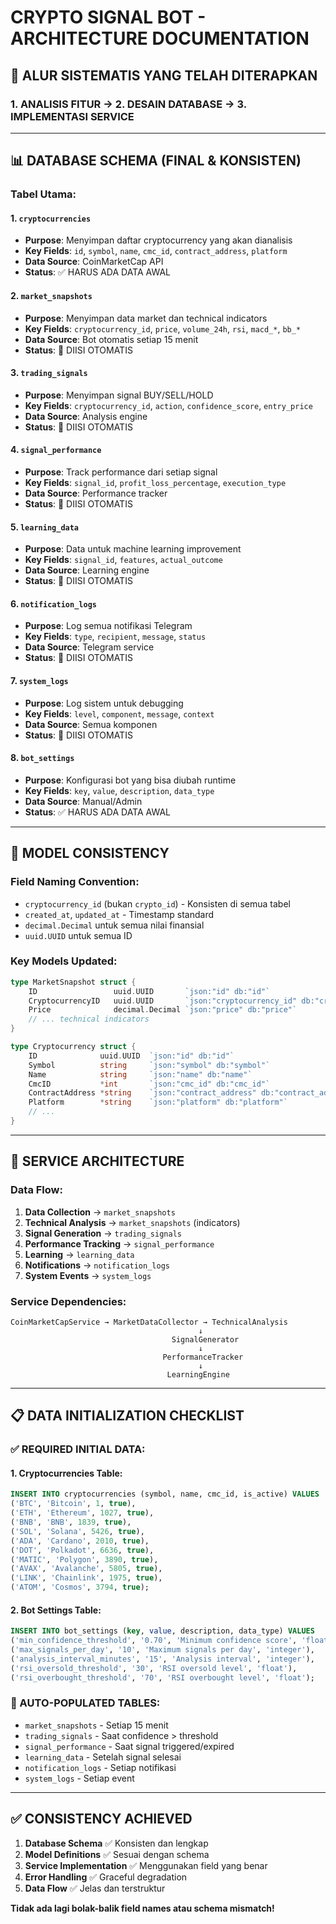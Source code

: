 # CRYPTO SIGNAL BOT - ARCHITECTURE DOCUMENTATION

## 🎯 **ALUR SISTEMATIS YANG TELAH DITERAPKAN**

### **1. ANALISIS FITUR → 2. DESAIN DATABASE → 3. IMPLEMENTASI SERVICE**

---

## 📊 **DATABASE SCHEMA (FINAL & KONSISTEN)**

### **Tabel Utama:**

#### **1. `cryptocurrencies`**
- **Purpose**: Menyimpan daftar cryptocurrency yang akan dianalisis
- **Key Fields**: `id`, `symbol`, `name`, `cmc_id`, `contract_address`, `platform`
- **Data Source**: CoinMarketCap API
- **Status**: ✅ HARUS ADA DATA AWAL

#### **2. `market_snapshots`**
- **Purpose**: Menyimpan data market dan technical indicators
- **Key Fields**: `cryptocurrency_id`, `price`, `volume_24h`, `rsi`, `macd_*`, `bb_*`
- **Data Source**: Bot otomatis setiap 15 menit
- **Status**: 🤖 DIISI OTOMATIS

#### **3. `trading_signals`**
- **Purpose**: Menyimpan signal BUY/SELL/HOLD
- **Key Fields**: `cryptocurrency_id`, `action`, `confidence_score`, `entry_price`
- **Data Source**: Analysis engine
- **Status**: 🤖 DIISI OTOMATIS

#### **4. `signal_performance`**
- **Purpose**: Track performance dari setiap signal
- **Key Fields**: `signal_id`, `profit_loss_percentage`, `execution_type`
- **Data Source**: Performance tracker
- **Status**: 🤖 DIISI OTOMATIS

#### **5. `learning_data`**
- **Purpose**: Data untuk machine learning improvement
- **Key Fields**: `signal_id`, `features`, `actual_outcome`
- **Data Source**: Learning engine
- **Status**: 🤖 DIISI OTOMATIS

#### **6. `notification_logs`**
- **Purpose**: Log semua notifikasi Telegram
- **Key Fields**: `type`, `recipient`, `message`, `status`
- **Data Source**: Telegram service
- **Status**: 🤖 DIISI OTOMATIS

#### **7. `system_logs`**
- **Purpose**: Log sistem untuk debugging
- **Key Fields**: `level`, `component`, `message`, `context`
- **Data Source**: Semua komponen
- **Status**: 🤖 DIISI OTOMATIS

#### **8. `bot_settings`**
- **Purpose**: Konfigurasi bot yang bisa diubah runtime
- **Key Fields**: `key`, `value`, `description`, `data_type`
- **Data Source**: Manual/Admin
- **Status**: ✅ HARUS ADA DATA AWAL

---

## 🔧 **MODEL CONSISTENCY**

### **Field Naming Convention:**
- `cryptocurrency_id` (bukan `crypto_id`) - Konsisten di semua tabel
- `created_at`, `updated_at` - Timestamp standard
- `decimal.Decimal` untuk semua nilai finansial
- `uuid.UUID` untuk semua ID

### **Key Models Updated:**
```go
type MarketSnapshot struct {
    ID                 uuid.UUID       `json:"id" db:"id"`
    CryptocurrencyID   uuid.UUID       `json:"cryptocurrency_id" db:"cryptocurrency_id"`
    Price              decimal.Decimal `json:"price" db:"price"`
    // ... technical indicators
}

type Cryptocurrency struct {
    ID              uuid.UUID  `json:"id" db:"id"`
    Symbol          string     `json:"symbol" db:"symbol"`
    Name            string     `json:"name" db:"name"`
    CmcID           *int       `json:"cmc_id" db:"cmc_id"`
    ContractAddress *string    `json:"contract_address" db:"contract_address"`
    Platform        *string    `json:"platform" db:"platform"`
    // ...
}
```

---

## 🚀 **SERVICE ARCHITECTURE**

### **Data Flow:**
1. **Data Collection** → `market_snapshots`
2. **Technical Analysis** → `market_snapshots` (indicators)
3. **Signal Generation** → `trading_signals`
4. **Performance Tracking** → `signal_performance`
5. **Learning** → `learning_data`
6. **Notifications** → `notification_logs`
7. **System Events** → `system_logs`

### **Service Dependencies:**
```
CoinMarketCapService → MarketDataCollector → TechnicalAnalysis
                                          ↓
                                    SignalGenerator
                                          ↓
                                  PerformanceTracker
                                          ↓
                                   LearningEngine
```

---

## 📋 **DATA INITIALIZATION CHECKLIST**

### **✅ REQUIRED INITIAL DATA:**

#### **1. Cryptocurrencies Table:**
```sql
INSERT INTO cryptocurrencies (symbol, name, cmc_id, is_active) VALUES
('BTC', 'Bitcoin', 1, true),
('ETH', 'Ethereum', 1027, true),
('BNB', 'BNB', 1839, true),
('SOL', 'Solana', 5426, true),
('ADA', 'Cardano', 2010, true),
('DOT', 'Polkadot', 6636, true),
('MATIC', 'Polygon', 3890, true),
('AVAX', 'Avalanche', 5805, true),
('LINK', 'Chainlink', 1975, true),
('ATOM', 'Cosmos', 3794, true);
```

#### **2. Bot Settings Table:**
```sql
INSERT INTO bot_settings (key, value, description, data_type) VALUES
('min_confidence_threshold', '0.70', 'Minimum confidence score', 'float'),
('max_signals_per_day', '10', 'Maximum signals per day', 'integer'),
('analysis_interval_minutes', '15', 'Analysis interval', 'integer'),
('rsi_oversold_threshold', '30', 'RSI oversold level', 'float'),
('rsi_overbought_threshold', '70', 'RSI overbought level', 'float');
```

### **🤖 AUTO-POPULATED TABLES:**
- `market_snapshots` - Setiap 15 menit
- `trading_signals` - Saat confidence > threshold
- `signal_performance` - Saat signal triggered/expired
- `learning_data` - Setelah signal selesai
- `notification_logs` - Setiap notifikasi
- `system_logs` - Setiap event

---

## ✅ **CONSISTENCY ACHIEVED**

1. **Database Schema** ✅ Konsisten dan lengkap
2. **Model Definitions** ✅ Sesuai dengan schema
3. **Service Implementation** ✅ Menggunakan field yang benar
4. **Error Handling** ✅ Graceful degradation
5. **Data Flow** ✅ Jelas dan terstruktur

**Tidak ada lagi bolak-balik field names atau schema mismatch!**
